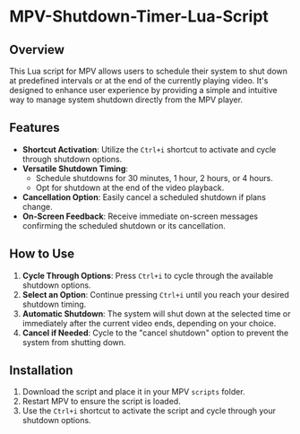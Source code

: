 # MPV-Shutdown-Timer-Lua-Script

## Overview
This Lua script for MPV allows users to schedule their system to shut down at predefined intervals or at the end of the currently playing video. It's designed to enhance user experience by providing a simple and intuitive way to manage system shutdown directly from the MPV player.

## Features

- **Shortcut Activation**: Utilize the `Ctrl+i` shortcut to activate and cycle through shutdown options.
- **Versatile Shutdown Timing**:
  - Schedule shutdowns for 30 minutes, 1 hour, 2 hours, or 4 hours.
  - Opt for shutdown at the end of the video playback.
- **Cancellation Option**: Easily cancel a scheduled shutdown if plans change.
- **On-Screen Feedback**: Receive immediate on-screen messages confirming the scheduled shutdown or its cancellation.

## How to Use

1. **Cycle Through Options**: Press `Ctrl+i` to cycle through the available shutdown options.
2. **Select an Option**: Continue pressing `Ctrl+i` until you reach your desired shutdown timing.
3. **Automatic Shutdown**: The system will shut down at the selected time or immediately after the current video ends, depending on your choice.
4. **Cancel if Needed**: Cycle to the "cancel shutdown" option to prevent the system from shutting down.

## Installation

1. Download the script and place it in your MPV `scripts` folder.
2. Restart MPV to ensure the script is loaded.
3. Use the `Ctrl+i` shortcut to activate the script and cycle through your shutdown options.


